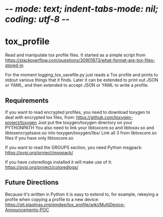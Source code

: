 # -*- mode: text; indent-tabs-mode: nil; coding: utf-8 -*-

# tox_profile

Read and manipulate tox profile files. It started as a simple script from
<https://stackoverflow.com/questions/30901873/what-format-are-tox-files-stored-in>

For the moment logging_tox_savefile.py just reads a Tox profile
and prints to stdout various things that it finds. Later it can
be extended to print out JSON or YAML, and then extended to
accept JSON or YAML to write a profile.

## Requirements

If you want to read encrypted profiles, you need to download
toxygen to deal with encrypted tox files, from:
<https://github.com/toxygen-project/toxygen>
Just put the toxygen/toxygen directory on your PYTHONPATH
You also need to link your libtoxcore.so and libtoxav.so
and libtoxencryptsave.so into toxygen/toxygen/libs/
Link all 3 from libtoxcore.so files if you have only libtoxcore.so

If you want to read the GROUPS section, you need Python msgpack:
<https://pypi.org/project/msgpack/>

If you have coloredlogs installed it will make use of it: 
<https://pypi.org/project/coloredlogs/>

## Future Directions

Because it's written in Python it is easy to extend to, for example,
rekeying a profile when copying a profile to a new device:
<https://git.plastiras.org/emdee/tox_profile/wiki/MultiDevice-Announcements-POC>

